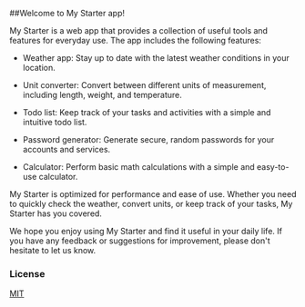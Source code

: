 ##Welcome to My Starter app!

My Starter is a web app that provides a collection of useful tools and features for everyday use. The app includes the following features:

- Weather app: Stay up to date with the latest weather conditions in your location.

- Unit converter: Convert between different units of measurement, including length, weight, and temperature.

- Todo list: Keep track of your tasks and activities with a simple and intuitive todo list.

- Password generator: Generate secure, random passwords for your accounts and services.

- Calculator: Perform basic math calculations with a simple and easy-to-use calculator.

My Starter is optimized for performance and ease of use. Whether you need to quickly check the weather, convert units, or keep track of your tasks, My Starter has you covered.


We hope you enjoy using My Starter and find it useful in your daily life. If you have any feedback or suggestions for improvement, please don't hesitate to let us know.






### License

[MIT](https://choosealicense.com/licenses/mit/)
